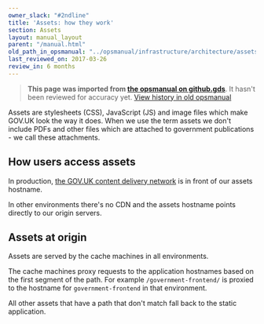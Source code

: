 ```yaml
---
owner_slack: "#2ndline"
title: 'Assets: how they work'
section: Assets
layout: manual_layout
parent: "/manual.html"
old_path_in_opsmanual: "../opsmanual/infrastructure/architecture/assets.md"
last_reviewed_on: 2017-03-26
review_in: 6 months
---
```


> **This page was imported from [the opsmanual on github.gds](https://github.gds/gds/opsmanual)**.
It hasn't been reviewed for accuracy yet.
[View history in old opsmanual](https://github.gds/gds/opsmanual/tree/master/infrastructure/architecture/assets.md)


Assets are stylesheets (CSS), JavaScript (JS) and image files which
make GOV.UK look the way it does. When we use the term assets we
don't include PDFs and other files which are attached to government
publications - we call these attachments.

## How users access assets

In production, [the GOV.UK content delivery network](cdn.html)
is in front of our assets hostname.

In other environments there's no CDN and the assets hostname points
directly to our origin servers.

## Assets at origin

Assets are served by the cache machines in all environments.

The cache machines proxy requests to the application hostnames based
on the first segment of the path. For example `/government-frontend/`
is proxied to the hostname for `government-frontend` in that environment.

All other assets that have a path that don't match fall back to the
static application.
